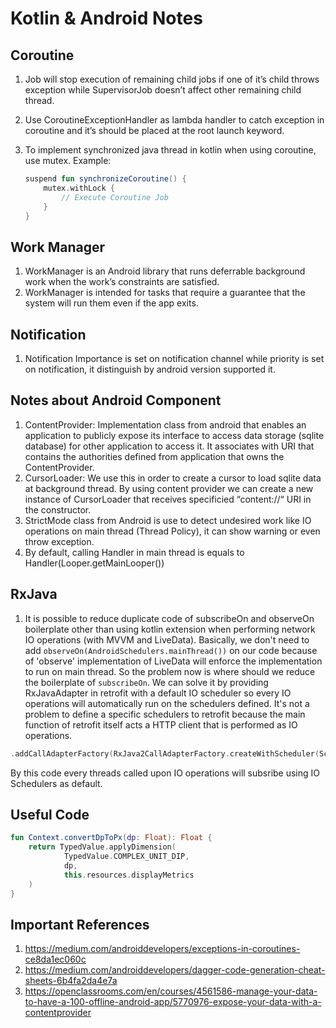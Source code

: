 # Kotlin & Android Notes

## Coroutine

1. Job will stop execution of remaining child jobs if one of it’s child throws exception while SupervisorJob doesn’t affect other remaining child thread.
2. Use CoroutineExceptionHandler as lambda handler to catch exception in coroutine and it’s should be placed at the root launch keyword.
3. To implement synchronized java thread in kotlin when using coroutine, use mutex.
   Example:

   ```kotlin
   suspend fun synchronizeCoroutine() {
       mutex.withLock {
           // Execute Coroutine Job
       }
   }
   ```

## Work Manager

1. WorkManager is an Android library that runs deferrable background work when the work’s constraints are satisfied.
2. WorkManager is intended for tasks that require a guarantee that the system will run them even if the app exits.

## Notification

1. Notification Importance is set on notification channel while priority is set on notification, it distinguish by android version supported it.

## Notes about Android Component

1. ContentProvider: Implementation class from android that enables an application to publicly expose its interface to access data storage (sqlite database) for other application to access it. It associates with URI that contains the authorities defined from application that owns the ContentProvider.
2. CursorLoader: We use this in order to create a cursor to load sqlite data at background thread. By using content provider we can create a new instance of CursorLoader that receives specificied “content://“ URI in the constructor.
3. StrictMode class from Android is use to detect undesired work like IO operations on main thread (Thread Policy), it can show warning or even throw exception.
4. By default, calling Handler in main thread is equals to Handler(Looper.getMainLooper())

## RxJava

1. It is possible to reduce duplicate code of subscribeOn and observeOn boilerplate other than using kotlin extension when performing network IO operations (with MVVM and LiveData). Basically, we don't need to add ```observeOn(AndroidSchedulers.mainThread())``` on our code because of 'observe' implementation of LiveData will enforce the implementation to run on main thread. So the problem now is where should we reduce the boilerplate of ```subscribeOn```. We can solve it by providing RxJavaAdapter in retrofit with a default IO scheduler so every IO operations will automatically run on the schedulers defined. It's not a problem to define a specific schedulers to retrofit because the main function of retrofit itself acts a HTTP client that is performed as IO operations.

```kotlin
.addCallAdapterFactory(RxJava2CallAdapterFactory.createWithScheduler(Schedulers.io()))
```

By this code every threads called upon IO operations will subsribe using IO Schedulers as default.

## Useful Code

```kotlin
fun Context.convertDpToPx(dp: Float): Float {
    return TypedValue.applyDimension(
            TypedValue.COMPLEX_UNIT_DIP,
            dp,
            this.resources.displayMetrics
    )
}
```

## Important References

1. <https://medium.com/androiddevelopers/exceptions-in-coroutines-ce8da1ec060c>
2. <https://medium.com/androiddevelopers/dagger-code-generation-cheat-sheets-6b4fa2da4e7a>
3. <https://openclassrooms.com/en/courses/4561586-manage-your-data-to-have-a-100-offline-android-app/5770976-expose-your-data-with-a-contentprovider>
